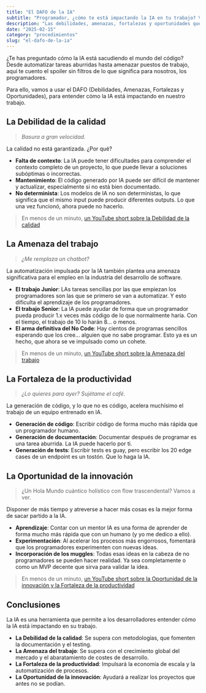 ```yaml
---
title: "El DAFO de la IA"
subtitle: "Programador, ¿cómo te está impactando la IA en tu trabajo? Veamos en un DAFO."
description: "Las debilidades, amenazas, fortalezas y oportunidades que presenta la inteligencia artificial para los programadores."
date: "2025-02-15"
category: "procedimientos"
slug: "el-dafo-de-la-ia"
---
```


¿Te has preguntado cómo la IA está sacudiendo el mundo del código? Desde automatizar tareas aburridas hasta amenazar puestos de trabajo, aquí te cuento el spoiler sin filtros de lo que significa para nosotros, los programadores.

Para ello, vamos a usar el DAFO (Debilidades, Amenazas, Fortalezas y Oportunidades), para entender cómo la IA está impactando en nuestro trabajo.

## La Debilidad de la calidad

> _Basura a gran velocidad._

La calidad no está garantizada. ¿Por qué?

- **Falta de contexto**: La IA puede tener dificultades para comprender el contexto completo de un proyecto, lo que puede llevar a soluciones subóptimas o incorrectas.
- **Mantenimiento**: El código generado por IA puede ser difícil de mantener y actualizar, especialmente si no está bien documentado.
- **No determinista**: Los modelos de IA no son deterministas, lo que significa que el mismo input puede producir diferentes outputs. Lo que una vez funcionó, ahora puede no hacerlo.

> En menos de un minuto, [un YouTube short sobre la Debilidad de la calidad](https://youtube.com/shorts/BkOBeMVT7kI?feature=share)

## La Amenaza del trabajo

> _¿Me remplaza un chatbot?_

La automatización impulsada por la IA también plantea una amenaza significativa para el empleo en la industria del desarrollo de software.

- **El trabajo Junior**: LAs tareas sencillas por las que empiezan los programadores son las que se primero se van a automatizar. Y esto dificulta el aprendizaje de los programadores.
- **El trabajo Senior**: La IA puede ayudar de forma que un programador pueda producir 1.x veces más código de lo que normalmente haría. Con el tiempo, el trabajo de 10 lo harán 8... o menos.
- **El arma definitiva del No Code**: Hay cientos de programas sencillos esperando que los cree...
  alguien que no sabe programar. Esto ya es un hecho, que ahora se ve impulsado como un cohete.

> En menos de un minuto, [un YouTube short sobre la Amenaza del trabajo](https://youtube.com/shorts/3TEBgWj8i60?feature=share)

## La Fortaleza de la productividad

> _¿Lo quieres para ayer? Sujétame el café._

La generación de código, y lo que no es código, acelera muchísimo el trabajo de un equipo entrenado en IA.

- **Generación de código**: Escribir código de forma mucho más rápida que un programador humano.
- **Generación de documentación**: Documentar después de programar es una tarea aburrida. La IA puede hacerlo por ti.
- **Generación de tests**: Escribir tests es guay, pero escribir los 20 edge cases de un endpoint es un tostón. Que lo haga la IA.

## La Oportunidad de la innovación

> ¿Un Hola Mundo cuántico holístico con flow trascendental? Vamos a ver.

Disponer de más tiempo y atreverse a hacer más cosas es la mejor forma de sacar partido a la IA.

- **Aprendizaje**: Contar con un mentor IA es una forma de aprender de forma mucho más rápida que con un humano (y yo me dedico a ello).
- **Experimentación**: Al acelerar los procesos más engorrosos, fomentará que los programadores experimenten con nuevas ideas.
- **Incorporación de los muggles**: Todas esas ideas en la cabeza de no programadores se pueden hacer realidad. Ya sea completamente o como un MVP decente que sirva para validar la idea.

> En menos de un minuto, [un YouTube short sobre la Oportunidad de la innovación y la Fortaleza de la productividad](https://youtube.com/shorts/mx67pQice4o?feature=share)

## Conclusiones

La IA es una herramienta que permite a los desarrolladores entender cómo la IA está impactando en su trabajo.

- **La Debilidad de la calidad**: Se supera con metodologías, que fomenten la documentación y el testing.
- **La Amenaza del trabajo**: Se supera con el crecimiento global del mercado y el abaratamiento de costes de desarrollo.
- **La Fortaleza de la productividad**: Impulsará la economía de escala y la automatización de procesos.
- **La Oportunidad de la innovación**: Ayudará a realizar los proyectos que antes no se podían.
